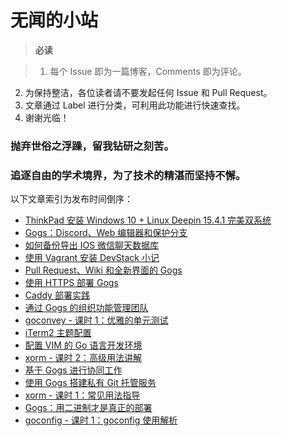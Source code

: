 # 无闻的小站

>**必读** 

>1. 每个 Issue 即为一篇博客，Comments 即为评论。
2. 为保持整洁，各位读者请不要发起任何 Issue 和 Pull Request。
3. 文章通过 Label 进行分类，可利用此功能进行快速查找。
4. 谢谢光临！

### 抛弃世俗之浮躁，留我钻研之刻苦。

### 追逐自由的学术境界，为了技术的精湛而坚持不懈。

以下文章索引为发布时间倒序：

- [ThinkPad 安装 Windows 10 + Linux Deepin 15.4.1 完美双系统](https://github.com/Unknwon/wuwen.org/issues/18)
- [Gogs：Discord、Web 编辑器和保护分支](https://github.com/Unknwon/wuwen.org/issues/17)
- [如何备份导出 IOS 微信聊天数据库](https://github.com/Unknwon/wuwen.org/issues/15)
- [使用 Vagrant 安装 DevStack 小记](https://github.com/Unknwon/wuwen.org/issues/14)
- [Pull Request、Wiki 和全新界面的 Gogs](https://github.com/Unknwon/wuwen.org/issues/13)
- [使用 HTTPS 部署 Gogs](https://github.com/Unknwon/wuwen.org/issues/12)
- [Caddy 部署实践](https://github.com/Unknwon/wuwen.org/issues/11)
- [通过 Gogs 的组织功能管理团队](https://github.com/Unknwon/wuwen.org/issues/10)
- [goconvey - 课时 1：优雅的单元测试](https://github.com/Unknwon/wuwen.org/issues/9)
- [iTerm2 主题配置](https://github.com/Unknwon/wuwen.org/issues/8)
- [配置 VIM 的 Go 语言开发环境](https://github.com/Unknwon/wuwen.org/issues/7)
- [xorm - 课时 2：高级用法讲解](https://github.com/Unknwon/wuwen.org/issues/6)
- [基于 Gogs 进行协同工作](https://github.com/Unknwon/wuwen.org/issues/5)
- [使用 Gogs 搭建私有 Git 托管服务](https://github.com/Unknwon/wuwen.org/issues/4)
- [xorm - 课时 1：常见用法指导](https://github.com/Unknwon/wuwen.org/issues/3)
- [Gogs：用二进制才是真正的部署](https://github.com/Unknwon/wuwen.org/issues/2)
- [goconfig - 课时 1：goconfig 使用解析](https://github.com/Unknwon/wuwen.org/issues/1)
